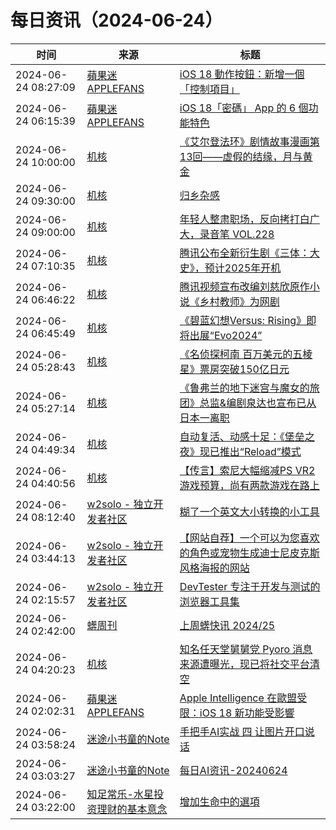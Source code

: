 ﻿# 每日资讯（2024-06-24）

|时间|来源|标题|
|---|---|---|
|2024-06-24 08:27:09|[蘋果迷 APPLEFANS](https://applefans.today/feed/)|[iOS 18 動作按鈕：新增一個「控制項目」](https://applefans.today/2024-ios-18-beta-1-action-button/)|
|2024-06-24 06:15:39|[蘋果迷 APPLEFANS](https://applefans.today/feed/)|[iOS 18「密碼」 App 的 6 個功能特色](https://applefans.today/2024-ios-18-password-app-features/)|
|2024-06-24 10:00:00|[机核](https://www.gcores.com/rss)|[《艾尔登法环》剧情故事漫画第13回——虚假的结缘，月与黄金](https://www.gcores.com/articles/184002)|
|2024-06-24 09:30:00|[机核](https://www.gcores.com/rss)|[归乡杂感](https://www.gcores.com/articles/183981)|
|2024-06-24 09:00:00|[机核](https://www.gcores.com/rss)|[年轻人整肃职场，反向拷打白广大，录音笔 VOL.228](https://www.gcores.com/radios/184011)|
|2024-06-24 07:10:35|[机核](https://www.gcores.com/rss)|[腾讯公布全新衍生剧《三体：大史》，预计2025年开机](https://www.gcores.com/articles/184008)|
|2024-06-24 06:46:22|[机核](https://www.gcores.com/rss)|[腾讯视频宣布改编刘慈欣原作小说《乡村教师》为网剧](https://www.gcores.com/articles/184005)|
|2024-06-24 06:45:49|[机核](https://www.gcores.com/rss)|[《碧蓝幻想Versus: Rising》即将出展“Evo2024”](https://www.gcores.com/articles/184006)|
|2024-06-24 05:28:43|[机核](https://www.gcores.com/rss)|[《名侦探柯南 百万美元的五棱星》票房突破150亿日元](https://www.gcores.com/articles/184000)|
|2024-06-24 05:27:14|[机核](https://www.gcores.com/rss)|[《鲁弗兰的地下迷宫与魔女的旅团》总监&编剧泉达也宣布已从日本一离职](https://www.gcores.com/articles/183998)|
|2024-06-24 04:49:34|[机核](https://www.gcores.com/rss)|[自动复活、动感十足：《堡垒之夜》现已推出“Reload”模式](https://www.gcores.com/articles/183996)|
|2024-06-24 04:40:56|[机核](https://www.gcores.com/rss)|[【传言】索尼大幅缩减PS VR2游戏预算，尚有两款游戏在路上](https://www.gcores.com/articles/183995)|
|2024-06-24 08:12:40|[w2solo - 独立开发者社区](https://w2solo.com/topics/feed)|[糊了一个英文大小转换的小工具](https://w2solo.com/topics/4716)|
|2024-06-24 03:44:13|[w2solo - 独立开发者社区](https://w2solo.com/topics/feed)|[【网站自荐】一个可以为您喜欢的角色或宠物生成迪士尼皮克斯风格海报的网站](https://w2solo.com/topics/4715)|
|2024-06-24 02:15:57|[w2solo - 独立开发者社区](https://w2solo.com/topics/feed)|[ DevTester 专注于开发与测试的浏览器工具集](https://w2solo.com/topics/4714)|
|2024-06-24 02:42:00|[蠎周刊](https://weekly.pychina.org/feeds/all.atom.xml)|[上周蠎快讯 2024/25](https://weekly.pychina.org/pyrecap/pyrw-2425.html)|
|2024-06-24 04:20:23|[机核](https://www.gcores.com/rss)|[知名任天堂舅舅党 Pyoro 消息来源遭曝光，现已将社交平台清空](https://www.gcores.com/articles/183993)|
|2024-06-24 02:02:31|[蘋果迷 APPLEFANS](https://applefans.today/feed/)|[Apple Intelligence 在歐盟受限：iOS 18 新功能受影響](https://applefans.today/2024-06-apple-ai-will-not-enter-the-eu-market/)|
|2024-06-24 03:58:24|[迷途小书童的Note](https://xugaoxiang.com/feed)|[手把手AI实战 四 让图片开口说话](https://xugaoxiang.com/2024/06/24/ai-project-4/)|
|2024-06-24 03:03:27|[迷途小书童的Note](https://xugaoxiang.com/feed)|[每日AI资讯-20240624](https://xugaoxiang.com/2024/06/24/ai-daily-20240624/)|
|2024-06-24 03:22:00|[知足常乐-水星投资理财的基本意念](http://mercurychong.blogspot.com/feeds/posts/default)|[增加生命中的選項](http://mercurychong.blogspot.com/2024/06/blog-post_23.html)|
